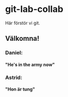 # git-lab-collab
Här förstör vi git.


## Välkomna!

### Daniel: 
#### "He's in the army now"

### Astrid:
#### "Hon är tung"


